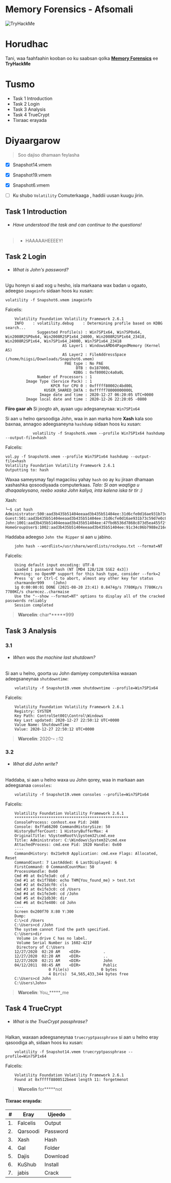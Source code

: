 #  Memory Forensics - Afsomali

![TryHackMe](https://assets.tryhackme.com/img/banners/default_tryhackme.png)

# Horudhac
Tani, waa faahfaahin kooban oo ku saabsan qolka [**Memory Forensics**](https://tryhackme.com/room/memoryforensics) ee **TryHackMe** 

# Tusmo
- Task 1  Introduction
- Task 2  Login
- Task 3  Analysis
- Task 4  TrueCrypt
- Tixraac erayada


# Diyaargarow
> Soo dajiso dhamaan feylasha

- [x] Snapshot14.vmem
- [x] Snapshot19.vmem 
- [x] Snapshot6.vmem
- [ ] Ku shubo  `Volatility` Comuterkaaga , haddii uusan kuugu jirin.


## Task 1  Introduction

* ######	Have understood the task and can continue to the questions!


> - HAAAAAHEEEEY!


## Task 2  Login

* ###### What is John's password?

Ugu horeyn si aad xog u hesho, isla markaana wax badan u ogaato,  adeegso `imageinfo` sidaan hoos ku xusan:

	volatility -f Snapshot6.vmem imageinfo

Falcelis:	
``` Bash:
	Volatility Foundation Volatility Framework 2.6.1
	INFO    : volatility.debug    : Determining profile based on KDBG search...
			  Suggested Profile(s) : Win7SP1x64, Win7SP0x64, Win2008R2SP0x64, Win2008R2SP1x64_24000, Win2008R2SP1x64_23418, Win2008R2SP1x64, Win7SP1x64_24000, Win7SP1x64_23418
						 AS Layer1 : WindowsAMD64PagedMemory (Kernel AS)
						 AS Layer2 : FileAddressSpace (/home/hiigsi/Downloads/Snapshot6.vmem)
						  PAE type : No PAE
							   DTB : 0x187000L
							  KDBG : 0xf80002c4a0a0L
			  Number of Processors : 1
		 Image Type (Service Pack) : 1
					KPCR for CPU 0 : 0xfffff80002c4bd00L
				 KUSER_SHARED_DATA : 0xfffff78000000000L
			   Image date and time : 2020-12-27 06:20:05 UTC+0000
		 Image local date and time : 2020-12-26 22:20:05 -0800
```

**Fiiro gaar ah** 
Si joogto ah, ayaan ugu adegsaneynaa:  `Win7SP1x64`  

Si aan u helno qarsoodiga John, waa in aan marka hore **Xash** kala soo baxnaa, annagoo adeegsaneyna `hashdump` sidaan hoos ku xusan:

				volatility -f Snapshot6.vmem --profile Win7SP1x64 hashdump --output-file=hash
Falcelis:
```
vol.py -f Snapshot6.vmem --profile Win7SP1x64 hashdump --output-file=hash
Volatility Foundation Volatility Framework 2.6.1
Outputting to: hash
```

Waxaa sameysmay fayl  magaciisu yahay `hash` oo ay ku jiraan dhamaan xashashka qosoodiyaada computerkaas. _Talo: Si aan waqtiga u dhaqaaleysano, reebo xaska John kaliya, inta kalena iska tir tir  :)_

Xash:
```Bash:
└─$ cat hash         
Administrator:500:aad3b435b51404eeaad3b435b51404ee:31d6cfe0d16ae931b73c59d7e0c089c0:::
Guest:501:aad3b435b51404eeaad3b435b51404ee:31d6cfe0d16ae931b73c59d7e0c089c0:::
John:1001:aad3b435b51404eeaad3b435b51404ee:47fbd6536d7868c873d5ea455f2fc0c9:::
HomeGroupUser$:1002:aad3b435b51404eeaad3b435b51404ee:91c34c06b7988e216c3bfeb9530cabfb:::
```

Haddaba adeegso `John the Ripper` si aan u jabino. 

		john hash --wordlist=/usr/share/wordlists/rockyou.txt --format=NT

Falcelis:	
```Bash:
	Using default input encoding: UTF-8
	Loaded 1 password hash (NT [MD4 128/128 SSE2 4x3])
	Warning: no OpenMP support for this hash type, consider --fork=2
	Press 'q' or Ctrl-C to abort, almost any other key for status
	charmander999    (John)
	1g 0:00:00:01 DONE (2021-08-20 23:41) 0.8474g/s 7780Kp/s 7780Kc/s 7780KC/s charmcez..charmaise
	Use the "--show --format=NT" options to display all of the cracked passwords reliably
	Session completed 
```


> **Warcelin**: char******999  

## Task 3  Analysis

### 3.1
* ###### When was the machine last shutdown?


Si aan u helno, goorta uu John damiyey computerkiisa waxaan adeegsaneynaa `shutdowntime`:

		volatility -f Snapshot19.vmem shutdowntime --profile=Win7SP1x64
	
Falcelis:
```Bash: 
	Volatility Foundation Volatility Framework 2.6.1
	Registry: SYSTEM
	Key Path: ControlSet001\Control\Windows
	Key Last updated: 2020-12-27 22:50:12 UTC+0000
	Value Name: ShutdownTime
	Value: 2020-12-27 22:50:12 UTC+0000
```


> **Warcelin**:	2020-**-** **:**:12


### 3.2
* ###### What did John write?


Haddaba, si aan u helno waxa uu John qorey, waa in markaan aan adeegsanaa `consoles`:

		volatility -f Snapshot19.vmem consoles --profile=Win7SP1x64
	
Falcelis:
```Bash:
	Volatility Foundation Volatility Framework 2.6.1
	**************************************************
	ConsoleProcess: conhost.exe Pid: 2488
	Console: 0xffa66200 CommandHistorySize: 50
	HistoryBufferCount: 1 HistoryBufferMax: 4
	OriginalTitle: %SystemRoot%\System32\cmd.exe
	Title: Administrator: C:\Windows\System32\cmd.exe
	AttachedProcess: cmd.exe Pid: 1920 Handle: 0x60
	----
	CommandHistory: 0x21e9c0 Application: cmd.exe Flags: Allocated, Reset
	CommandCount: 7 LastAdded: 6 LastDisplayed: 6
	FirstCommand: 0 CommandCountMax: 50
	ProcessHandle: 0x60
	Cmd #0 at 0x1fe3a0: cd /
	Cmd #1 at 0x1f78b0: echo THM{You_found_me} > test.txt
	Cmd #2 at 0x21dcf0: cls
	Cmd #3 at 0x1fe3c0: cd /Users
	Cmd #4 at 0x1fe3e0: cd /John
	Cmd #5 at 0x21db30: dir
	Cmd #6 at 0x1fe400: cd John
	----
	Screen 0x200f70 X:80 Y:300
	Dump:      
	C:\>cd /Users     
	C:\Users>cd /John    
	The system cannot find the path specified.     
	C:\Users>dir            
	 Volume in drive C has no label.
	 Volume Serial Number is 1602-421F                
	 Directory of C:\Users                                 
	12/27/2020  02:20 AM    <DIR>          .   
	12/27/2020  02:20 AM    <DIR>          ..  
	12/27/2020  02:21 AM    <DIR>          John 
	04/12/2011  08:45 AM    <DIR>          Public 
				   0 File(s)              0 bytes        
				   4 Dir(s)  54,565,433,344 bytes free   
	C:\Users>cd John                         
	C:\Users\John>
```

> **Warcelin**:	You_*****_me


## Task 4  TrueCrypt
* ###### What is the TrueCrypt passphrase?


Halkan, waxaan adeegsaneynaa `truecryptpassphrase` si aan u helno eray qasoodiga ah, sidaan hoos ku xusan:

		volatility -f Snapshot14.vmem truecryptpassphrase --profile=Win7SP1x64
	
Falcelis:
```Bash:
	Volatility Foundation Volatility Framework 2.6.1
	Found at 0xfffff8800512bee4 length 11: forgetmenot
```


> **Warcelin** for*****not


#### Tixraac erayada:

|#|Eray|Ujeedo|
|----|----|----|
|1.|Falcelis|Output|
|2.|Qarsoodi|Password|
|3.|Xash|Hash|
|4.|Gal|Folder|
|5.|Dajis|Download|
|6.|KuShub|Install|
|7.|jabis|Crack|



